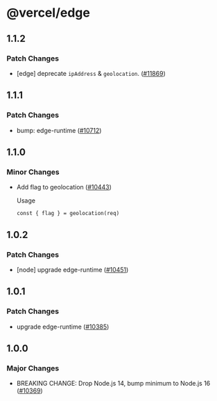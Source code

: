 # @vercel/edge

## 1.1.2

### Patch Changes

- [edge] deprecate `ipAddress` & `geolocation`. ([#11869](https://github.com/khulnasoft/devkit/pull/11869))

## 1.1.1

### Patch Changes

- bump: edge-runtime ([#10712](https://github.com/khulnasoft/devkit/pull/10712))

## 1.1.0

### Minor Changes

- Add flag to geolocation ([#10443](https://github.com/khulnasoft/devkit/pull/10443))

  Usage

  ```
  const { flag } = geolocation(req)
  ```

## 1.0.2

### Patch Changes

- [node] upgrade edge-runtime ([#10451](https://github.com/khulnasoft/devkit/pull/10451))

## 1.0.1

### Patch Changes

- upgrade edge-runtime ([#10385](https://github.com/khulnasoft/devkit/pull/10385))

## 1.0.0

### Major Changes

- BREAKING CHANGE: Drop Node.js 14, bump minimum to Node.js 16 ([#10369](https://github.com/khulnasoft/devkit/pull/10369))

